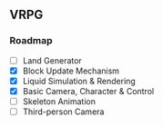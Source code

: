 ## VRPG

### Roadmap

- [ ] Land Generator
- [x] Block Update Mechanism 
- [x] Liquid Simulation & Rendering
- [x] Basic Camera, Character & Control
- [ ] Skeleton Animation
- [ ] Third-person Camera